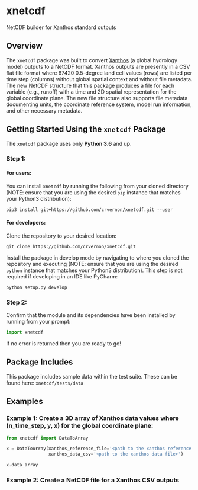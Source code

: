 # xnetcdf
NetCDF builder for Xanthos standard outputs

## Overview
The `xnetcdf` package was built to convert [Xanthos](https://github.com/jgcri/xanthos) (a global hydrology model) outputs to a NetCDF format.  Xanthos outputs are presently in a CSV flat file format where 67420 0.5-degree land cell values (rows) are listed per time step (columns) without global spatial context and without file metadata. The new NetCDF structure that this package produces a file for each variable (e.g., runoff) with a time and 2D spatial representation for the global coordinate plane.  The new file structure also supports file metadata documenting units, the coordinate reference system, model run information, and other necessary metadata.

## Getting Started Using the `xnetcdf` Package
The `xnetcdf` package uses only **Python 3.6** and up.

### Step 1:

#### For users:
You can install `xnetcdf` by running the following from your cloned directory (NOTE: ensure that you are using the desired `pip` instance that matches your Python3 distribution):

`pip3 install git+https://github.com/crvernon/xnetcdf.git --user`

#### For developers:
Clone the repository to your desired location:

`git clone https://github.com/crvernon/xnetcdf.git`

Install the package in develop mode by navigating to where you cloned the repository and executing (NOTE: ensure that you are using the desired `python` instance that matches your Python3 distribution).  This step is not required if developing in an IDE like PyCharm:

`python setup.py develop`

### Step 2:
Confirm that the module and its dependencies have been installed by running from your prompt:

```python
import xnetcdf
```

If no error is returned then you are ready to go!

## Package Includes
This package includes sample data within the test suite.  These can be found here:
`xnetcdf/tests/data`

## Examples

### Example 1:  Create a 3D array of Xanthos data values where (n_time_step, y, x) for the global coordinate plane:
```python
from xnetcdf import DataToArray

x = DataToArray(xanthos_reference_file='<path to the xanthos reference file>',
                xanthos_data_csv='<path to the xanthos data file>')

x.data_array
```

### Example 2:  Create a NetCDF file for a Xanthos CSV outputs
